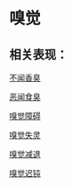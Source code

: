 # 嗅觉## 相关表现：[不闻香臭](https://zuoye.gmzyh.com/search?key=不闻香臭)[恶闻食臭](https://zuoye.gmzyh.com/search?key=恶闻食臭)[嗅觉障碍](https://zuoye.gmzyh.com/search?key=嗅觉障碍)[嗅觉失灵](https://zuoye.gmzyh.com/search?key=嗅觉失灵)[嗅觉减退](https://zuoye.gmzyh.com/search?key=嗅觉减退)[嗅觉迟钝](https://zuoye.gmzyh.com/search?key=嗅觉迟钝)